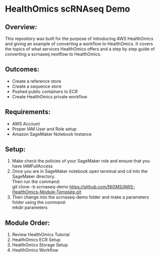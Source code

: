 # HealthOmics scRNAseq Demo

## Overview:
This repository was built for the purpose of introducing AWS HealthOmics and giving an example of converting a workflow to HealthOmics. It covers the topics of what services HealthOmics offers and a step by step guide of converting a scrnaseq nextflow to HealthOmics. 

## Outcomes:
* Create a reference store
* Create a sequence store
* Pushed public containers to ECR 
* Create HealthOmics private workflow

## Requirements:
* AWS Account
* Proper IAM User and Role setup
* Amazon SageMaker Notebook Instance

## Setup:
1. Make check the policies of your SageMaker role and ensure that you have IAMFullAccess
2. Once you are in SageMaker notebook open terminal and cd into the SageMaker directory.<br> 
Then run the command: <br> git clone -b scrnaseq-demo https://github.com/NIGMS/AWS-HealthOmics-Module-Template.git
3. Then change into the scrnaseq-demo folder and make a parameters folder using the command: <br>
mkdir parameters

## Module Order:
1. Review HealthOmics Tutorial
2. HealthOmics ECR Setup
3. HealthOmics Storage Setup
4. HealthOmics Workflow

